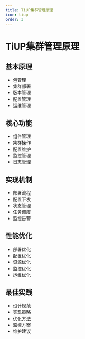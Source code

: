 ```yaml
---
title: TiUP集群管理原理
icon: tiup
order: 3
---
```


# TiUP集群管理原理

## 基本原理
- 包管理
- 集群部署
- 版本管理
- 配置管理
- 运维管理

## 核心功能
- 组件管理
- 集群操作
- 配置维护
- 监控管理
- 日志管理

## 实现机制
- 部署流程
- 配置下发
- 状态管理
- 任务调度
- 监控告警

## 性能优化
- 部署优化
- 配置优化
- 资源优化
- 监控优化
- 运维优化

## 最佳实践
- 设计规范
- 实现策略
- 优化方法
- 监控方案
- 维护建议

